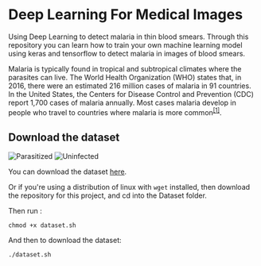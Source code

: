 # Deep Learning For Medical Images
Using Deep Learning to detect malaria in thin blood smears. Through this repository you can learn how to train your own machine learning model using keras and tensorflow to detect malaria in images of blood smears.


Malaria is typically found in tropical and subtropical climates where the parasites can live. The World Health Organization (WHO) states that, in 2016, there were an estimated 216 million cases of malaria in 91 countries. In the United States, the Centers for Disease Control and Prevention (CDC) report 1,700 cases of malaria annually. Most cases  malaria develop in people who travel to countries where malaria is more common<sup><a href = "https://www.healthline.com/health/malaria" target = "_blank">[1]</a></sup>.


## Download the dataset

![Parasitized](https://github.com/tejaskashinathofficial/MalariaDetection/blob/master/assets/PM.png) ![Uninfected](https://github.com/tejaskashinathofficial/MalariaDetection/blob/master/assets/UM.png)

You can download the dataset <a href="https://ceb.nlm.nih.gov/proj/malaria/cell_images.zip" target="_blank">here</a>.

Or if you're using a distribution of linux with ```wget``` installed, then download the repository for this project, and cd into the Dataset folder.

Then run :

```shell
chmod +x dataset.sh
```
And then to download the dataset:

```shell
./dataset.sh
```
